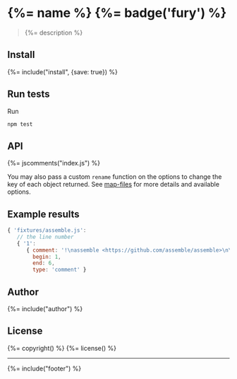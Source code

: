 # {%= name %} {%= badge('fury') %}
> {%= description %}

## Install
{%= include("install", {save: true}) %}

## Run tests

Run

```bash
npm test
```

## API
{%= jscomments("index.js") %}

You may also pass a custom `rename` function on the options to change the key of each object returned. See [map-files](https://github.com/jonschlinkert/map-files) for more details and available options.

## Example results

```js
{ 'fixtures/assemble.js':
   // the line number
   { '1':
      { comment: '!\nassemble <https://github.com/assemble/assemble>\n\nCopyright (c) 2014 Jon Schlinkert, Brian Woodward, contributors.\nLicensed under the MIT license.\n',
        begin: 1,
        end: 6,
        type: 'comment' }
```

## Author
{%= include("author") %}

## License
{%= copyright() %}
{%= license() %}

***

{%= include("footer") %}



[globby]: https://github.com/sindresorhus/globby
[esprima]: https://github.com/ariya/esprima
[map-files]: https://github.com/jonschlinkert/map-files
